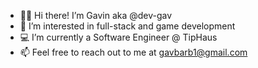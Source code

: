 - 🙋‍♂️ Hi there! I’m Gavin aka @dev-gav
- 🧠 I’m interested in full-stack and game development
- 💻 I’m currently a Software Engineer @ TipHaus
- 📫 Feel free to reach out to me at gavbarb1@gmail.com
